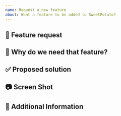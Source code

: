 ```yaml
---
name: Request a new feature
about: Want a feature to be added to SweetPotato?
---
```


<!---
Thanks for filing an issue 🥰!

Please search open/closed issues before submitting.
Someone might have asked the same thing before 😥!
-->

## 🚀 Feature request

## 🤔 Why do we need that feature?

## ✅ Proposed solution

## 📷 Screen Shot

## 📝 Additional Information
